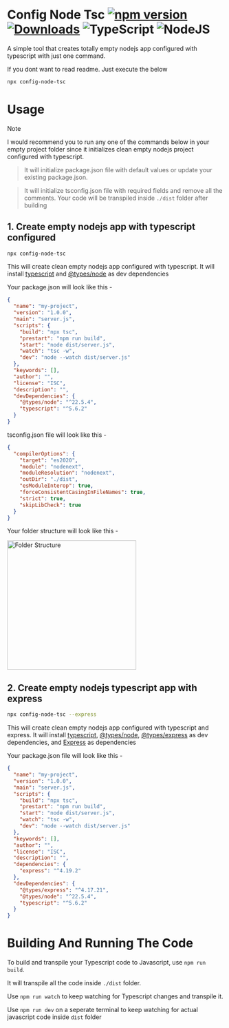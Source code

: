 # Config Node Tsc [![npm version](https://badge.fury.io/js/config-node-tsc.svg)](https://www.npmjs.com/package/config-node-tsc) [![Downloads](https://img.shields.io/npm/dm/config-node-tsc.svg)](https://www.npmjs.com/package/config-node-tsc) ![TypeScript](https://img.shields.io/badge/TypeScript-007ACC?logo=typescript&logoColor=white) ![NodeJS](https://img.shields.io/badge/Node.js-339933?logo=Node.js&logoColor=white)

A simple tool that creates totally empty nodejs app configured with typescript with just one command.

If you dont want to read readme. Just execute the below

```bash
npx config-node-tsc
```

# Usage

> [!NOTE]
> I would recommend you to run any one of the commands below in your empty project folder since it initializes clean empty nodejs project configured with typescript.

> It will initialize package.json file with default values or update your existing package.json.

> It will initialize tsconfig.json file with required fields and remove all the comments. Your code will be transpiled inside `./dist` folder after building

## 1. Create empty nodejs app with typescript configured

```bash
npx config-node-tsc
```

This will create clean empty nodejs app configured with typescript. It will install [typescript](https://www.npmjs.com/package/typescript) and [@types/node](https://www.npmjs.com/package/@types/node) as dev dependencies

Your package.json will look like this -

```json
{
  "name": "my-project",
  "version": "1.0.0",
  "main": "server.js",
  "scripts": {
    "build": "npx tsc",
    "prestart": "npm run build",
    "start": "node dist/server.js",
    "watch": "tsc -w",
    "dev": "node --watch dist/server.js"
  },
  "keywords": [],
  "author": "",
  "license": "ISC",
  "description": "",
  "devDependencies": {
    "@types/node": "^22.5.4",
    "typescript": "^5.6.2"
  }
}
```

tsconfig.json file will look like this -

```json
{
  "compilerOptions": {
    "target": "es2020",
    "module": "nodenext",
    "moduleResolution": "nodenext",
    "outDir": "./dist",
    "esModuleInterop": true,
    "forceConsistentCasingInFileNames": true,
    "strict": true,
    "skipLibCheck": true
  }
}
```

Your folder structure will look like this -

<p align='left'>
<img src='https://github.com/user-attachments/assets/71a9cebe-ea44-457a-bb89-dde4a2e9de1a' width='300' alt='Folder Structure'>
</p>

## 2. Create empty nodejs typescript app with express

```bash
npx config-node-tsc --express
```

This will create clean empty nodejs app configured with typescript and express. It will install [typescript](https://www.npmjs.com/package/typescript), [@types/node](https://www.npmjs.com/package/@types/node), [@types/express](https://www.npmjs.com/package/@types/express) as dev dependencies, and [Express](https://www.npmjs.com/package/express) as dependencies

Your package.json file will look like this -

```json
{
  "name": "my-project",
  "version": "1.0.0",
  "main": "server.js",
  "scripts": {
    "build": "npx tsc",
    "prestart": "npm run build",
    "start": "node dist/server.js",
    "watch": "tsc -w",
    "dev": "node --watch dist/server.js"
  },
  "keywords": [],
  "author": "",
  "license": "ISC",
  "description": "",
  "dependencies": {
    "express": "^4.19.2"
  },
  "devDependencies": {
    "@types/express": "^4.17.21",
    "@types/node": "^22.5.4",
    "typescript": "^5.6.2"
  }
}
```

# Building And Running The Code

To build and transpile your Typescript code to Javascript, use `npm run build`.

It will transpile all the code inside `./dist` folder.

Use `npm run watch` to keep watching for Typescript changes and transpile it.

Use `npm run dev` on a seperate terminal to keep watching for actual javascript code inside `dist` folder

